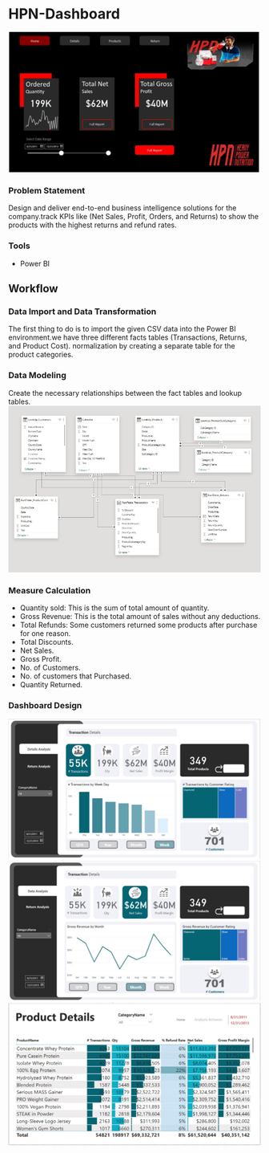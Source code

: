 # HPN-Dashboard

![text](https://github.com/mahmoudMoAbdelmoty/HPN-Dashboard/blob/main/Home%20Design.jpg?raw=true)

### Problem Statement
Design and deliver end-to-end business intelligence solutions for the company.track KPIs like (Net Sales, Profit, Orders, and Returns) to show the products with the highest returns and refund rates.

### Tools
- Power BI
## Workflow
### Data Import and Data Transformation
The first thing to do is to import the given CSV data into the Power BI environment.we have three different facts tables (Transactions, Returns, and Product Cost).
normalization by creating a separate table for the product categories.

### Data Modeling
Create the necessary relationships between the fact tables and lookup tables.
![text](https://github.com/mahmoudMoAbdelmoty/HPN-Dashboard/blob/main/Data%20model.jpg?raw=true)

### Measure Calculation
 - Quantity sold: This is the sum of total amount of quantity.
 - Gross Revenue: This is the total amount of sales without any deductions.
 - Total Refunds: Some customers returned some products after purchase for one reason.
 - Total Discounts.
 - Net Sales.
 - Gross Profit.
 - No. of Customers.
 - No. of customers that Purchased.
 - Quantity Returned.
### Dashboard Design
![text](https://github.com/mahmoudMoAbdelmoty/HPN-Dashboard/blob/main/transaction.jpg?raw=true)
![text](https://github.com/mahmoudMoAbdelmoty/HPN-Dashboard/blob/main/net%20Sales.jpg?raw=true)
![text](https://github.com/mahmoudMoAbdelmoty/HPN-Dashboard/blob/main/product.jpg?raw=true)



